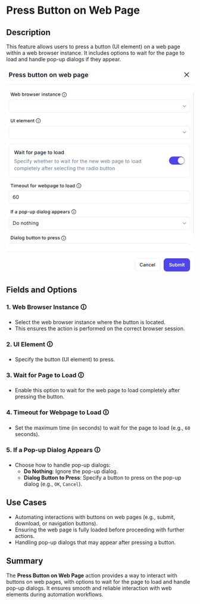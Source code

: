 # Press Button on Web Page  

## Description

This feature allows users to press a button (UI element) on a web page within a web browser instance. It includes options to wait for the page to load and handle pop-up dialogs if they appear.  

![Press Button on Web Page](press-button-on-web-page.png)  

## Fields and Options  

### 1. **Web Browser Instance** 🛈

- Select the web browser instance where the button is located.  
- This ensures the action is performed on the correct browser session.  

### 2. **UI Element** 🛈

- Specify the button (UI element) to press.  

### 3. **Wait for Page to Load** 🛈

- Enable this option to wait for the web page to load completely after pressing the button.  

### 4. **Timeout for Webpage to Load** 🛈

- Set the maximum time (in seconds) to wait for the page to load (e.g., `60` seconds).  

### 5. **If a Pop-up Dialog Appears** 🛈

- Choose how to handle pop-up dialogs:  
  - **Do Nothing**: Ignore the pop-up dialog.  
  - **Dialog Button to Press**: Specify a button to press on the pop-up dialog (e.g., `OK`, `Cancel`).  

## Use Cases

- Automating interactions with buttons on web pages (e.g., submit, download, or navigation buttons).  
- Ensuring the web page is fully loaded before proceeding with further actions.  
- Handling pop-up dialogs that may appear after pressing a button.  

## Summary

The **Press Button on Web Page** action provides a way to interact with buttons on web pages, with options to wait for the page to load and handle pop-up dialogs. It ensures smooth and reliable interaction with web elements during automation workflows.
